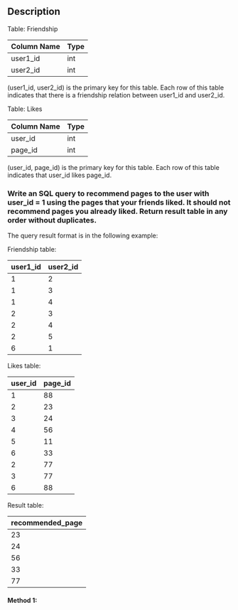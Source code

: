 ## Description

Table: Friendship

| Column Name | Type |
| ----------- | ---- |
| user1_id    | int  |
| user2_id    | int  |

(user1_id, user2_id) is the primary key for this table.
Each row of this table indicates that there is a friendship relation between user1_id and user2_id.

Table: Likes

| Column Name | Type |
| ----------- | ---- |
| user_id     | int  |
| page_id     | int  |

(user_id, page_id) is the primary key for this table.
Each row of this table indicates that user_id likes page_id.

### Write an SQL query to recommend pages to the user with user_id = 1 using the pages that your friends liked. It should not recommend pages you already liked. Return result table in any order without duplicates.

The query result format is in the following example:

Friendship table:

| user1_id | user2_id |
| -------- | -------- |
| 1        | 2        |
| 1        | 3        |
| 1        | 4        |
| 2        | 3        |
| 2        | 4        |
| 2        | 5        |
| 6        | 1        |

Likes table:

| user_id | page_id |
| ------- | ------- |
| 1       | 88      |
| 2       | 23      |
| 3       | 24      |
| 4       | 56      |
| 5       | 11      |
| 6       | 33      |
| 2       | 77      |
| 3       | 77      |
| 6       | 88      |

Result table:

| recommended_page |
| ---------------- |
| 23               |
| 24               |
| 56               |
| 33               |
| 77               |

#### Method 1:

```sql

```
